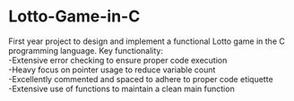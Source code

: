 # Lotto-Game-in-C
First year project to design and implement a functional Lotto game in the C programming language.
Key functionality:  
-Extensive error checking to ensure proper code execution  
-Heavy focus on pointer usage to reduce variable count  
-Excellently commented and spaced to adhere to proper code etiquette  
-Extensive use of functions to maintain a clean main function  

